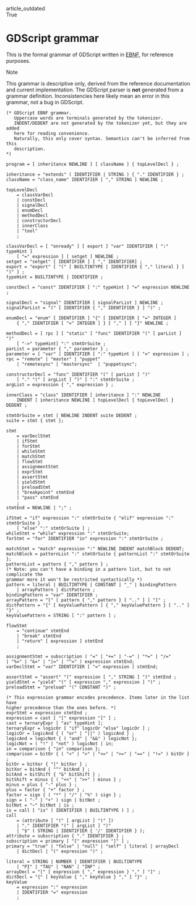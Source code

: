 article\_outdated  
True

# GDScript grammar

This is the formal grammar of GDScript written in
[EBNF](https://en.wikipedia.org/wiki/Extended_Backus%E2%80%93Naur_form),
for reference purposes.

Note

This grammar is descriptive only, derived from the reference
documentation and current implementation. The GDScript parser is **not**
generated from a grammar definition. Inconsistencies here likely mean an
error in this grammar, not a bug in GDScript.

    (* GDScript EBNF grammar.
       Uppercase words are terminals generated by the tokenizer.
       INDENT/DEDENT are not generated by the tokenizer yet, but they are added
       here for reading convenience.
       Naturally, this only cover syntax. Semantics can't be inferred from this
       description.
    *)

    program = [ inheritance NEWLINE ] [ className ] { topLevelDecl } ;

    inheritance = "extends" ( IDENTIFIER | STRING ) { "." IDENTIFIER } ;
    className = "class_name" IDENTIFIER [ "," STRING ] NEWLINE ;

    topLevelDecl
        = classVarDecl
        | constDecl
        | signalDecl
        | enumDecl
        | methodDecl
        | constructorDecl
        | innerClass
        | "tool"
        ;

    classVarDecl = [ "onready" ] [ export ] "var" IDENTIFIER [ ":" typeHint ]
        [ "=" expression ] [ setget ] NEWLINE ;
    setget = "setget" [ IDENTIFIER ] [ "," IDENTIFIER] ;
    export = "export" [ "(" [ BUILTINTYPE | IDENTIFIER { "," literal } ] ")" ] ;
    typeHint = BUILTINTYPE | IDENTIFIER ;

    constDecl = "const" IDENTIFIER [ ":" typeHint ] "=" expression NEWLINE ;

    signalDecl = "signal" IDENTIFIER [ signalParList ] NEWLINE ;
    signalParList = "(" [ IDENTIFIER { "," IDENTIFIER } ] ")" ;

    enumDecl = "enum" [ IDENTIFIER ] "{" [ IDENTIFIER [ "=" INTEGER ]
        { "," IDENTIFIER [ "=" INTEGER ] } [ "," ] ] "}" NEWLINE ;

    methodDecl = [ rpc ] [ "static" ] "func" IDENTIFIER "(" [ parList ] ")"
        [ "->" typeHint] ":" stmtOrSuite ;
    parList = parameter { "," parameter } ;
    parameter = [ "var" ] IDENTIFIER [ ":" typeHint ] [ "=" expression ] ;
    rpc = "remote" | "master" | "puppet"
        | "remotesync" | "mastersync"  | "puppetsync";

    constructorDecl = "func" IDENTIFIER "(" [ parList ] ")"
        [ "." "(" [ argList ] ")" ] ":" stmtOrSuite ;
    argList = expression { "," expression } ;

    innerClass = "class" IDENTIFIER [ inheritance ] ":" NEWLINE
        INDENT [ inheritance NEWLINE ] topLevelDecl { topLevelDecl } DEDENT ;

    stmtOrSuite = stmt | NEWLINE INDENT suite DEDENT ;
    suite = stmt { stmt };

    stmt
        = varDeclStmt
        | ifStmt
        | forStmt
        | whileStmt
        | matchStmt
        | flowStmt
        | assignmentStmt
        | exprStmt
        | assertStmt
        | yieldStmt
        | preloadStmt
        | "breakpoint" stmtEnd
        | "pass" stmtEnd
        ;
    stmtEnd = NEWLINE | ";" ;

    ifStmt = "if" expression ":" stmtOrSuite { "elif" expression ":" stmtOrSuite }
        [ "else" ":" stmtOrSuite ] ;
    whileStmt = "while" expression ":" stmtOrSuite;
    forStmt = "for" IDENTIFIER "in" expression ":" stmtOrSuite ;

    matchStmt = "match" expression ":" NEWLINE INDENT matchBlock DEDENT;
    matchBlock = patternList ":" stmtOrSuite { patternList ":" stmtOrSuite };
    patternList = pattern { "," pattern } ;
    (* Note: you can't have a binding in a pattern list, but to not complicate the
    grammar more it won't be restricted syntactically *)
    pattern = literal | BUILTINTYPE | CONSTANT | "_" | bindingPattern
        | arrayPattern | dictPattern ;
    bindingPattern = "var" IDENTIFIER ;
    arrayPattern = "[" [ pattern { "," pattern } [ ".." ] ] "]" ;
    dictPattern = "{" [ keyValuePattern ] { "," keyValuePattern } [ ".." ] "}" ;
    keyValuePattern = STRING [ ":" pattern ] ;

    flowStmt
        = "continue" stmtEnd
        | "break" stmtEnd
        | "return" [ expression ] stmtEnd
        ;

    assignmentStmt = subscription ( "=" | "+=" | "-=" | "*=" | "/="
    | "%=" | "&=" | "|=" | "^=" ) expression stmtEnd;
    varDeclStmt = "var" IDENTIFIER [ "=" expression ] stmtEnd;

    assertStmt = "assert" "(" expression [ "," STRING ] ")" stmtEnd ;
    yieldStmt = "yield" "(" [ expression "," expression ] ")" ;
    preloadStmt = "preload" "(" CONSTANT ")" ;

    (* This expression grammar encodes precedence. Items later in the list have
    higher precedence than the ones before. *)
    exprStmt = expression stmtEnd ;
    expression = cast [ "[" expression "]" ] ;
    cast = ternaryExpr [ "as" typeHint ];
    ternaryExpr = logicOr [ "if" logicOr "else" logicOr ] ;
    logicOr = logicAnd { ( "or" | "||" ) logicAnd } ;
    logicAnd = logicNot { ( "and" | "&&" ) logicNot };
    logicNot = ( "!" | "not" ) logicNot | in;
    in = comparison { "in" comparison };
    comparison = bitOr { ( "<" | ">" | "<=" | ">=" | "==" | "!=" ) bitOr } ;
    bitOr = bitXor { "|" bitXor } ;
    bitXor = bitAnd { "^" bitAnd } ;
    bitAnd = bitShift { "&" bitShift } ;
    bitShift = minus { ( "<<" | ">>" ) minus } ;
    minus = plus { "-" plus } ;
    plus = factor { "+" factor } ;
    factor = sign { ( "*" | "/" | "%" ) sign } ;
    sign = ( "-" | "+" ) sign | bitNot ;
    bitNot = "~" bitNot | is ;
    is = call [ "is" ( IDENTIFIER | BUILTINTYPE ) ] ;
    call
        = (attribute [ "(" [ argList ] ")" ])
        | "." IDENTIFIER "(" [ argList ] ")"
        | "$" ( STRING | IDENTIFIER { '/' IDENTIFIER } );
    attribute = subscription { "." IDENTIFIER } ;
    subscription = primary [ "[" expression "]" ] ;
    primary = "true" | "false" | "null" | "self" | literal | arrayDecl
        | dictDecl | "(" expression ")" ;

    literal = STRING | NUMBER | IDENTIFIER | BUILTINTYPE
        | "PI" | "TAU" | "NAN" | "INF" ;
    arrayDecl = "[" [ expression { "," expression } "," ] "]" ;
    dictDecl = "{" [ keyValue { "," keyValue } "," ] "}" ;
    keyValue
        = expression ":" expression
        | IDENTIFIER "=" expression
        ;

